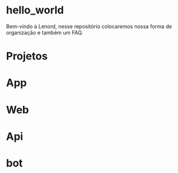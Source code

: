 # hello_world
Bem-vindo à Lenord, nesse repositório colocaremos nossa forma de organização e também um FAQ.

# Projetos

# App

# Web

# Api

# bot

